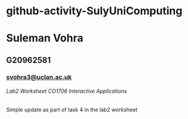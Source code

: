 # github-activity-SulyUniComputing

# Suleman Vohra
## G20962581
### svohra3@uclan.ac.uk
###### Lab2 Worksheet CO1706 Interactive Applications
Simple update as part of task 4 in the lab2 worksheet

